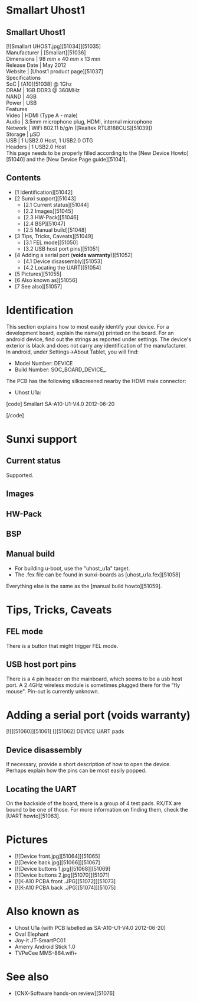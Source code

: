 # Smallart Uhost1
Smallart Uhost1  
---  
[![Smallart UHOST.jpg][51034]][51035]  
Manufacturer |  [Smallart][51036]  
Dimensions |  98 _mm_ x 40 _mm_ x 13 _mm_  
Release Date |  May 2012   
Website |  [Uhost1 product page][51037]  
Specifications   
SoC |  [A10][51038] @ 1Ghz   
DRAM |  1GB DDR3 @ 360MHz   
NAND |  4GB   
Power |  USB   
Features   
Video |  HDMI (Type A - male)   
Audio |  3.5mm microphone plug, HDMI, internal microphone   
Network |  WiFi 802.11 b/g/n ([Realtek RTL8188CUS][51039])   
Storage |  µSD   
USB |  1 USB2.0 Host, 1 USB2.0 OTG   
Headers |  1 USB2.0 Host   
This page needs to be properly filled according to the [New Device Howto][51040] and the [New Device Page guide][51041].
## Contents
  * [1 Identification][51042]
  * [2 Sunxi support][51043]
    * [2.1 Current status][51044]
    * [2.2 Images][51045]
    * [2.3 HW-Pack][51046]
    * [2.4 BSP][51047]
    * [2.5 Manual build][51048]
  * [3 Tips, Tricks, Caveats][51049]
    * [3.1 FEL mode][51050]
    * [3.2 USB host port pins][51051]
  * [4 Adding a serial port (**voids warranty**)][51052]
    * [4.1 Device disassembly][51053]
    * [4.2 Locating the UART][51054]
  * [5 Pictures][51055]
  * [6 Also known as][51056]
  * [7 See also][51057]

# Identification
This section explains how to most easily identify your device. For a development board, explain the name(s) printed on the board. For an android device, find out the strings as reported under settings. The device's exterior is black and does not carry any identification of the manufacturer. 
In android, under Settings->About Tablet, you will find: 
  * Model Number: DEVICE
  * Build Number: SOC_BOARD_DEVICE_*.*

The PCB has the following silkscreened nearby the HDMI male connector: 
  * Uhost U1a:

[code] 
    Smallart
    SA-A10-U1-V4.0
    2012-06-20
    
[/code]
# Sunxi support
## Current status
Supported. 
## Images
## HW-Pack
## BSP
## Manual build
  * For building u-boot, use the "uhost_u1a" target.
  * The .fex file can be found in sunxi-boards as [uhost_u1a.fex][51058]

Everything else is the same as the [manual build howto][51059]. 
# Tips, Tricks, Caveats
## FEL mode
There is a button that might trigger FEL mode.
## USB host port pins
There is a 4 pin header on the mainboard, which seems to be a usb host port. A 2.4GHz wireless module is sometimes plugged there for the "fly mouse". Pin-out is currently unknown. 
# Adding a serial port (**voids warranty**)
[![][51060]][51061]
[][51062]
DEVICE UART pads
## Device disassembly
If necessary, provide a short description of how to open the device. Perhaps explain how the pins can be most easily popped.
## Locating the UART
On the backside of the board, there is a group of 4 test pads. RX/TX are bound to be one of those. For more information on finding them, check the [UART howto][51063]. 
# Pictures
  * [![Device front.jpg][51064]][51065]
  * [![Device back.jpg][51066]][51067]
  * [![Device buttons 1.jpg][51068]][51069]
  * [![Device buttons 2.jpg][51070]][51071]
  * [![K-A10 PCBA front .JPG][51072]][51073]
  * [![K-A10 PCBA back .JPG][51074]][51075]

# Also known as
  * Uhost U1a (with PCB labelled as SA-A10-U1-V4.0 2012-06-20)
  * Oval Elephant
  * Joy-it JT-SmartPC01
  * Amerry Android Stick 1.0
  * TVPeCee MMS-864.wifi+

# See also
  * [CNX-Software hands-on review][51076]
